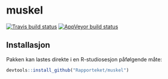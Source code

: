 # muskel

<!-- badges: start -->
[![Travis build status](https://travis-ci.org/rapporteket/muskel.svg?branch=rel)](https://travis-ci.org/rapporteket/muskel)
[![AppVeyor build status](https://ci.appveyor.com/api/projects/status/github/rapporteket/muskel?branch=rel&svg=true)](https://ci.appveyor.com/project/rapporteket/muskel)
<!-- badges: end -->


## Installasjon

Pakken kan lastes direkte i en R-studiosesjon påfølgende måte:

``` r
devtools::install_github("Rapporteket/muskel")
```

